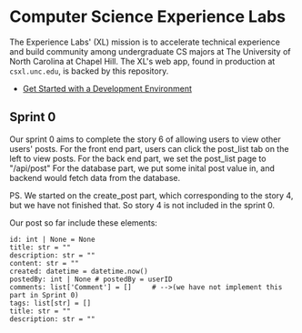 # Computer Science Experience Labs

The Experience Labs' (XL) mission is to accelerate technical experience and build community among undergraduate CS majors at The University of North Carolina at Chapel Hill. The XL's web app, found in production at `csxl.unc.edu`, is backed by this repository.

* [Get Started with a Development Environment](docs/get_started.md)

## Sprint 0

Our sprint 0 aims to complete the story 6 of allowing users to view other users' posts. 
For the front end part, users can click the post_list tab on the left to view posts.
For the back end part, we set the post_list page to "/api/post"
For the database part, we put some inital post value in, and backend would fetch data from the database.

PS. We started on the create_post part, which corresponding to the story 4, but we have not finished that. So story 4 is not included in the sprint 0.

Our post so far include these elements:

    id: int | None = None
    title: str = ""
    description: str = ""
    content: str = ""
    created: datetime = datetime.now()
    postedBy: int | None # postedBy = userID
    comments: list['Comment'] = []     # -->(we have not implement this part in Sprint 0)
    tags: list[str] = []
    title: str = ""
    description: str = ""
